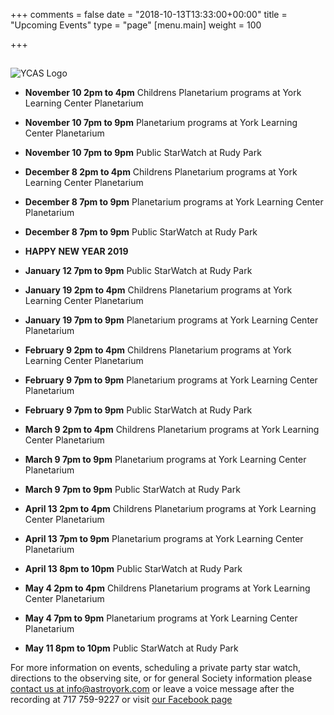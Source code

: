 +++
comments = false
date = "2018-10-13T13:33:00+00:00"
title = "Upcoming Events"
type = "page"
[menu.main]
weight = 100

+++

## 
![YCAS Logo](../img/YCAS2018b.jpg "York County Astronomical Society")
* **November 10 2pm to 4pm** Childrens Planetarium programs at York Learning Center Planetarium

* **November 10 7pm to 9pm** Planetarium programs at York Learning Center Planetarium

* **November 10 7pm to 9pm** Public StarWatch at Rudy Park

* **December 8 2pm to 4pm** Childrens Planetarium programs at York Learning Center Planetarium

* **December 8 7pm to 9pm** Planetarium programs at York Learning Center Planetarium

* **December 8 7pm to 9pm** Public StarWatch at Rudy Park

* **HAPPY NEW YEAR 2019**

* **January 12 7pm to 9pm** Public StarWatch at Rudy Park

* **January 19 2pm to 4pm** Childrens Planetarium programs at York Learning Center Planetarium

* **January 19 7pm to 9pm** Planetarium programs at York Learning Center Planetarium

* **February 9 2pm to 4pm** Childrens Planetarium programs at York Learning Center Planetarium

* **February 9 7pm to 9pm** Planetarium programs at York Learning Center Planetarium

* **February 9 7pm to 9pm** Public StarWatch at Rudy Park

* **March 9 2pm to 4pm** Childrens Planetarium programs at York Learning Center Planetarium

* **March 9 7pm to 9pm** Planetarium programs at York Learning Center Planetarium

* **March 9 7pm to 9pm** Public StarWatch at Rudy Park

* **April 13 2pm to 4pm** Childrens Planetarium programs at York Learning Center Planetarium

* **April 13 7pm to 9pm** Planetarium programs at York Learning Center Planetarium

* **April 13 8pm to 10pm** Public StarWatch at Rudy Park

* **May 4 2pm to 4pm** Childrens Planetarium programs at York Learning Center Planetarium

* **May 4 7pm to 9pm** Planetarium programs at York Learning Center Planetarium

* **May 11 8pm to 10pm** Public StarWatch at Rudy Park

For more information on events, scheduling a private party star watch, directions to the observing site, or for general Society information please [contact us at info@astroyork.com](info@astroyork.com) or leave a voice message after the recording at 717 759-9227 or visit [our Facebook page](https://www.facebook.com/astroyork)

